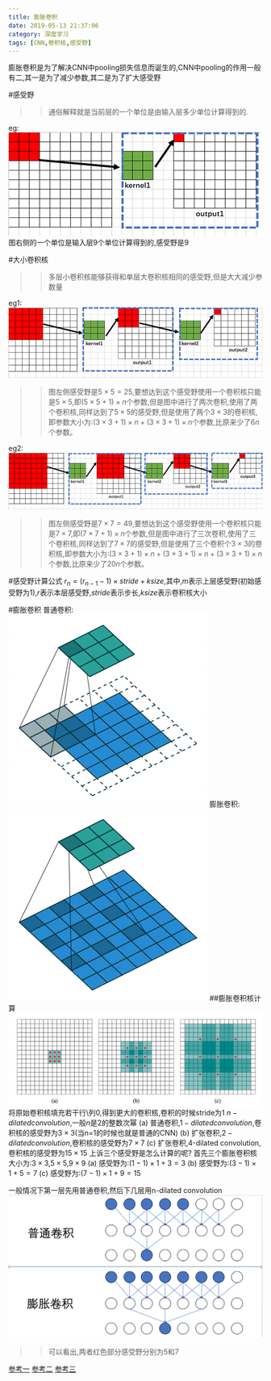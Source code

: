 ```yaml
---
title: 膨胀卷积
date: 2019-05-13 21:37:06
category: 深度学习
tags: [CNN,卷积核,感受野]
---
```

膨胀卷积是为了解决CNN中pooling损失信息而诞生的,CNN中pooling的作用一般有二,其一是为了减少参数,其二是为了扩大感受野
<!--more-->

#感受野
>>通俗解释就是当前层的一个单位是由输入层多少单位计算得到的.

eg:
![](\img\kernel1.png)
图右侧的一个单位是输入层9个单位计算得到的,感受野是9

#大小卷积核
>>多层小卷积核能够获得和单层大卷积核相同的感受野,但是大大减少参数量

eg1:
![](\img\kernel2.png)
>>图左侧感受野是$5 \times 5 = 25$,要想达到这个感受野使用一个卷积核只能是$5 \times 5$,即$(5 \times 5 +1) \times n$个参数,但是图中进行了两次卷积,使用了两个卷积核,同样达到了$5 \times 5$的感受野,但是使用了两个$3 \times 3$的卷积核,即参数大小为:$(3 \times 3 +1) \times n + (3 \times 3 +1) \times n$个参数,比原来少了$6n$个参数。

eg2:
![](\img\kernel3.png)
>>图左侧感受野是$7 \times 7 = 49$,要想达到这个感受野使用一个卷积核只能是$7 \times 7$,即$(7 \times 7 +1) \times n$个参数,但是图中进行了三次卷积,使用了三个卷积核,同样达到了$7 \times 7$的感受野,但是使用了三个卷积个$3 \times 3$的卷积核,即参数大小为:$(3 \times 3 +1) \times n + (3 \times 3 +1) \times n + (3 \times 3 +1) \times n$个参数,比原来少了$20n$个参数。

#感受野计算公式
$r_n = (r_{n-1}-1) \times stride+ksize$,其中,$m$表示上层感受野(初始感受野为1),$r$表示本层感受野,$stride$表示步长,$ksize$表示卷积核大小

#膨胀卷积
普通卷积:
![](\img\normalCNN.gif)
膨胀卷积:
![](\img\dilatedCNN.gif)
##膨胀卷积核计算
![](\img\dilatedKernel.png)
将原始卷积核填充若干行\列0,得到更大的卷积核,卷积的时候stride为1
$n-dilated convolution$,一般$n$是$2$的整数次幂
(a) 普通卷积,$1-dilated convolution$,卷积核的感受野为$3 \times 3$(当n=1的时候也就是普通的CNN)
(b) 扩张卷积,$2-dilated convolution$,卷积核的感受野为$7 \times 7$
(c) 扩张卷积,4-dilated convolution,卷积核的感受野为$15 \times 15$
上诉三个感受野是怎么计算的呢?
首先三个膨胀卷积核大小为:$3 \times 3$,$5 \times 5$,$9 \times 9$
(a) 感受野为:$(1-1) \times 1+3 = 3$
(b) 感受野为:$(3-1) \times 1+5 = 7$
(c) 感受野为:$(7-1) \times 1+9 = 15$

一般情况下第一层先用普通卷积,然后下几层用n-dilated convolution
![](\img\cnnAndDilated.png)
>>可以看出,两者红色部分感受野分别为5和7

[参考一](https://www.cnblogs.com/houjun/p/10275215.html)
[参考二](https://kexue.fm/archives/5409)
[参考三](https://blog.csdn.net/mao_xiao_feng/article/details/78003730)